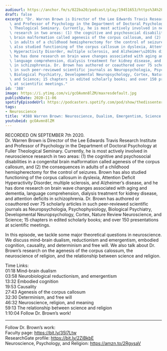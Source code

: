 ```yaml
---
audiourl: https://anchor.fm/s/822ba20/podcast/play/19451653/https%3A%2F%2Fd3ctxlq1ktw2nl.cloudfront.net%2Fstaging%2F2020-8-11%2F80726dea-db7f-a5f3-b0f6-9653d4e157a5.m4a
draft: false
excerpt: "Dr. Warren Brown is Director of the Lee Edwards Travis Research Institute\
  \ and Professor of Psychology in the Department of Doctoral Psychology at Fuller\
  \ Theological Seminary. Currently, he is most actively involved in neuroscience\
  \ research in two areas: (1) the cognitive and psychosocial disabilities in a congenital\
  \ brain malformation called agenesis of the corpus callosum, and (2) the consequences\
  \ in adults of a childhood hemispherectomy for the control of seizures. Brown has\
  \ also studied functioning of the corpus callosum in dyslexia, Attention Deficit\
  \ Hyperactivity Disorder, multiple sclerosis, and Alzheimer\u2019s disease, and\
  \ he has done research on brain wave changes associated with aging and dementia,\
  \ language comprehension, dialysis treatment for kidney disease, and attention deficits\
  \ in schizophrenia. Dr. Brown has authored or coauthored over 75 scholarly articles\
  \ in such peer-reviewed scientific journals as Neuropsychologia, Psychophysiology,\
  \ Biological Psychiatry, Developmental Neuropsychology, Cortex, Nature Review Neuroscience,\
  \ and Science; 15 chapters in edited scholarly books; and over 150 presentations\
  \ at scientific meetings."
id: '388'
image: https://i.ytimg.com/vi/gcOAvmn8lZM/maxresdefault.jpg
publishDate: 2020-11-06
spotifyEpisodeUrl: https://podcasters.spotify.com/pod/show/thedissenter/episodes/388-Warren-Brown-Neuroscience--Dualism--Emergentism--Science-and-Religion-ejg4a5
tags:
- Neuroscience
title: '#388 Warren Brown: Neuroscience, Dualism, Emergentism, Science and Religion'
youtubeid: gcOAvmn8lZM
---
```

<div class="timelinks">

RECORDED ON SEPTEMBER 7th 2020.  
Dr. Warren Brown is Director of the Lee Edwards Travis Research Institute and Professor of Psychology in the Department of Doctoral Psychology at Fuller Theological Seminary. Currently, he is most actively involved in neuroscience research in two areas: (1) the cognitive and psychosocial disabilities in a congenital brain malformation called agenesis of the corpus callosum, and (2) the consequences in adults of a childhood hemispherectomy for the control of seizures. Brown has also studied functioning of the corpus callosum in dyslexia, Attention Deficit Hyperactivity Disorder, multiple sclerosis, and Alzheimer’s disease, and he has done research on brain wave changes associated with aging and dementia, language comprehension, dialysis treatment for kidney disease, and attention deficits in schizophrenia. Dr. Brown has authored or coauthored over 75 scholarly articles in such peer-reviewed scientific journals as Neuropsychologia, Psychophysiology, Biological Psychiatry, Developmental Neuropsychology, Cortex, Nature Review Neuroscience, and Science; 15 chapters in edited scholarly books; and over 150 presentations at scientific meetings.

In this episode, we tackle some major theoretical questions in neuroscience. We discuss mind-brain dualism, reductionism and emergentism, embodied cognition, causality, and determinism and free will. We also talk about Dr. Brown’s research on the agenesis of the corpus calossum, the neuroscience of religion, and the relationship between science and religion.

Time Links:  
<time>01:18</time> Mind-brain dualism  
<time>03:58</time> Neurobiological reductionism, and emergentism  
<time>13:32</time> Embodied cognition  
<time>19:53</time> Causality  
<time>27:43</time> Agenesis of the corpus callosum  
<time>32:30</time> Determinism, and free will  
<time>46:32</time> Neuroscience, religion, and meaning  
<time>59:13</time> The relationship between science and religion  
<time>1:10:04</time> Follow Dr. Brown’s work!

---

Follow Dr. Brown’s work:  
Faculty page: https://bit.ly/35l7Ltw  
ResearchGate profile: https://bit.ly/2ZiBkbE  
Neuroscience, Psychology, and Religion: https://amzn.to/2RgysaV
</div>

